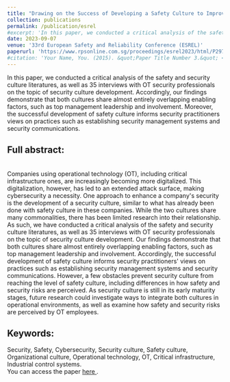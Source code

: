 ```yaml
---
title: "Drawing on the Success of Developing a Safety Culture to Improve the Security Culture in Companies That Use Operational Technology"
collection: publications
permalink: /publication/esrel
#excerpt: 'In this paper, we conducted a critical analysis of the safety and security culture literatures, as well as 35 interviews with OT security professionals on the topic of security culture development. Accordingly, our findings demonstrate that both cultures share almost entirely overlapping enabling factors, such as top management leadership and involvement. Moreover, the successful development of safety culture informs security practitioners views on practices such as establishing security management systems and security communications.'
date: 2023-09-07
venue: '33rd European Safety and Reliability Conference (ESREL)'
paperurl: 'https://www.rpsonline.com.sg/proceedings/esrel2023/html/P297.html'
#citation: 'Your Name, You. (2015). &quot;Paper Title Number 3.&quot; <i>Journal 1</i>. 1(3).'
---
```


 <p>In this paper, we conducted a critical analysis of the safety and security culture literatures, as well as 35 interviews with OT security professionals on the topic of security culture development. Accordingly, our findings demonstrate that both cultures share almost entirely overlapping enabling factors, such as top management leadership and involvement. Moreover, the successful development of safety culture informs security practitioners views on practices such as establishing security management systems and security communications.</p>


 <h2>Full abstract:</h2><br>
 Companies using operational technology (OT), including critical infrastructure ones, are increasingly becoming more digitalized. This digitalization, however, has led to an extended attack surface, making cybersecurity a necessity. One approach to enhance a company's security is the development of a security culture, similar to what has already been done with safety culture in these companies. While the two cultures share many commonalities, there has been limited research into their relationship. As such, we have conducted a critical analysis of the safety and security culture literatures, as well as 35 interviews with OT security professionals on the topic of security culture development. Our findings demonstrate that both cultures share almost entirely overlapping enabling factors, such as top management leadership and involvement. Accordingly, the successful development of safety culture informs security practitioners' views on practices such as establishing security management systems and security communications. However, a few obstacles prevent security culture from reaching the level of safety culture, including differences in how safety and security risks are perceived. As security culture is still in its early maturity stages, future research could investigate ways to integrate both cultures in operational environments, as well as examine how safety and security risks are perceived by OT employees.

<h2>Keywords:</h2> Security, Safety, Cybersecurity, Security culture, Safety culture, Organizational culture, Operational technology, OT, Critical infrastructure, Industrial control systems. 

 <div class="wordwrap">You can access the paper <a href="{{https://www.rpsonline.com.sg/proceedings/esrel2023/html/P297.html}}">here </a>.</div>